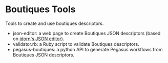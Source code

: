 # Boutiques Tools
Tools to create and use boutiques descriptors.

* json-editor: a web page to create Boutiques JSON descriptors (based on <a href="https://github.com/jdorn/json-editor">jdorn's JSON editor</a>).
* validator.rb: a Ruby script to validate Boutiques descriptors.
* pegasus-boutiques: a python API to generate Pegasus workflows from Boutiques JSON descriptors.


